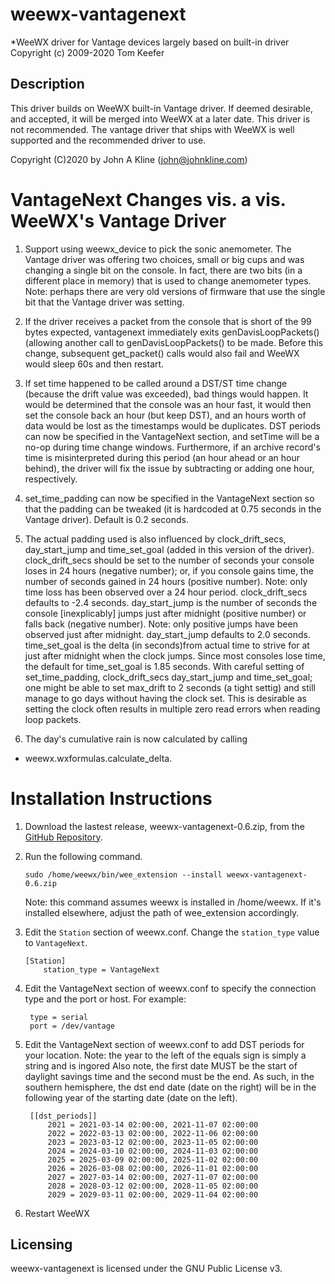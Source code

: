 # weewx-vantagenext
*WeeWX driver for Vantage devices largely based on built-in driver Copyright (c) 2009-2020 Tom Keefer

## Description

This driver builds on WeeWX built-in Vantage driver.  If deemed desirable, and accepted,
it will be merged into WeeWX at a later date.  This driver is not recommended.  The
vantage driver that ships with WeeWX is well supported and the recommended driver to use.

Copyright (C)2020 by John A Kline (john@johnkline.com)

# VantageNext Changes vis. a vis. WeeWX's Vantage Driver

1. Support using weewx_device to pick the sonic anemometer.  The Vantage
   driver was offering two choices, small or big cups and was changing
   a single bit on the console.  In fact, there are two bits (in a different
   place in memory) that is used to change anemometer types.  Note:  perhaps
   there are very old versions of firmware that use the single bit that
   the Vantage driver was setting.

1. If the driver receives a packet from the console that is short of the 99 bytes
   expected, vantagenext immediately exits genDavisLoopPackets() (allowing
   another call to genDavisLoopPackets() to be made.  Before this change,
   subsequent get_packet() calls would also fail and WeeWX would sleep 60s
   and then restart.

1. If set time happened to be called around a DST/ST time change (because
   the drift value was exceeded), bad things would happen.  It would be
   determined that the console was an hour fast, it would then set the
   console back an hour (but keep DST), and an hours worth of data would
   be lost as the timestamps would be duplicates.  DST periods can now
   be specified in the VantageNext section, and setTime will be a no-op
   during time change windows.  Furthermore, if an archive record's time
   is misinterpreted during this period (an hour ahead or an hour behind),
   the driver will fix the issue by subtracting or adding one hour,
   respectively.

1. set_time_padding can now be specified in the VantageNext section
   so that the padding can be tweaked (it is hardcoded at 0.75 seconds
   in the Vantage driver).  Default is 0.2 seconds.

1. The actual padding used is also influenced by clock_drift_secs,
   day_start_jump and time_set_goal (added in this version of the driver).
   clock_drift_secs should be set to the number of seconds
   your console loses in 24 hours (negative number); or, if you console
   gains time, the number of seconds gained in 24 hours (positive number).
   Note: only time loss has been observed over a 24 hour period.
   clock_drift_secs defaults to -2.4 seconds.
   day_start_jump is the number of seconds the console [inexplicably]
   jumps just after midnight (positive number) or falls back (negative
   number).  Note: only positive jumps have been observed just after
   midnight.  day_start_jump defaults to 2.0 seconds.
   time_set_goal is the delta (in seconds)from actual time to strive for
   at just after midnight when the clock jumps.  Since most consoles lose
   time, the default for time_set_goal is 1.85 seconds.
   With careful setting of set_time_padding, clock_drift_secs day_start_jump
   and time_set_goal; one might be able to set max_drift to 2 seconds (a tight
   settig) and still manage to go days without having the clock set.
   This is desirable as setting the clock often results in multiple
   zero read errors when reading loop packets.

1. The day's cumulative rain is now calculated by calling
-   weewx.wxformulas.calculate_delta.

# Installation Instructions

1. Download the lastest release, weewx-vantagenext-0.6.zip, from the
   [GitHub Repository](https://github.com/chaunceygardiner/weewx-vantagenext).

1. Run the following command.

   `sudo /home/weewx/bin/wee_extension --install weewx-vantagenext-0.6.zip`

   Note: this command assumes weewx is installed in /home/weewx.  If it's installed
   elsewhere, adjust the path of wee_extension accordingly.

1. Edit the `Station` section of weewx.conf.  Change the `station_type` value
   to `VantageNext`.

   ```
   [Station]
       station_type = VantageNext
   ```

1. Edit the VantageNext section of weewx.conf to specify the connection type
   and the port or host.  For example:
   ```
    type = serial
    port = /dev/vantage
   ```

1. Edit the VantageNext section of weewx.conf to add DST periods for your
   location.  Note: the year to the left of the equals sign is simply a
   string and is ingored  Also note, the first date MUST be the start
   of daylight savings time and the second must be the end.  As such, in
   the southern hemisphere, the dst end date (date on the right) will be
   in the following year of the starting date (date on the left).
   ```
    [[dst_periods]]
        2021 = 2021-03-14 02:00:00, 2021-11-07 02:00:00
        2022 = 2022-03-13 02:00:00, 2022-11-06 02:00:00
        2023 = 2023-03-12 02:00:00, 2023-11-05 02:00:00
        2024 = 2024-03-10 02:00:00, 2024-11-03 02:00:00
        2025 = 2025-03-09 02:00:00, 2025-11-02 02:00:00
        2026 = 2026-03-08 02:00:00, 2026-11-01 02:00:00
        2027 = 2027-03-14 02:00:00, 2027-11-07 02:00:00
        2028 = 2028-03-12 02:00:00, 2028-11-05 02:00:00
        2029 = 2029-03-11 02:00:00, 2029-11-04 02:00:00
   ```

1. Restart WeeWX

## Licensing

weewx-vantagenext is licensed under the GNU Public License v3.
